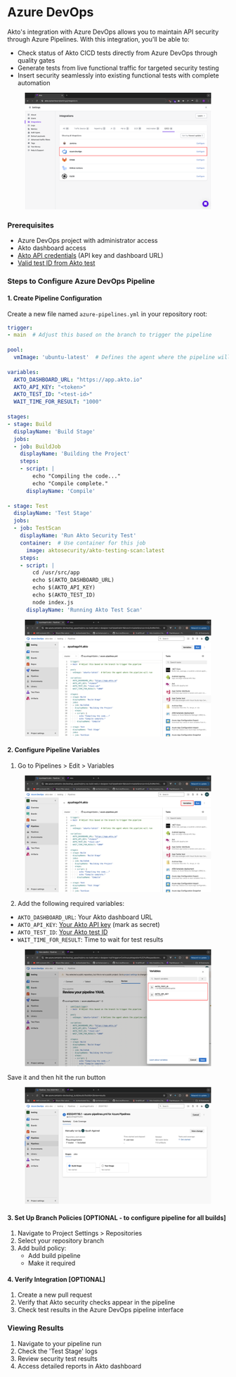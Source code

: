 # Azure DevOps

Akto's integration with Azure DevOps allows you to maintain API security through Azure Pipelines. With this integration, you'll be able to:

* Check status of Akto CICD tests directly from Azure DevOps through quality gates
* Generate tests from live functional traffic for targeted security testing
* Insert security seamlessly into existing functional tests with complete automation

<figure><img src="../.gitbook/assets/image (3) (1) (1).png" alt=""><figcaption></figcaption></figure>

### Prerequisites

* Azure DevOps project with administrator access
* Akto dashboard access
* [Akto API credentials](how-to/get-api-credentials.md) (API key and dashboard URL)
* [Valid test ID from Akto test](how-to/test-id-from-akto-test.md)

### Steps to Configure Azure DevOps Pipeline

#### 1. Create Pipeline Configuration

Create a new file named `azure-pipelines.yml` in your repository root:

```yaml
trigger:
- main  # Adjust this based on the branch to trigger the pipeline

pool:
  vmImage: 'ubuntu-latest'  # Defines the agent where the pipeline will run

variables:
  AKTO_DASHBOARD_URL: "https://app.akto.io"
  AKTO_API_KEY: "<token>"
  AKTO_TEST_ID: "<test-id>"
  WAIT_TIME_FOR_RESULT: "1000"

stages:
- stage: Build
  displayName: 'Build Stage'
  jobs:
  - job: BuildJob
    displayName: 'Building the Project'
    steps:
    - script: |
        echo "Compiling the code..."
        echo "Compile complete."
      displayName: 'Compile'

- stage: Test
  displayName: 'Test Stage'
  jobs:
  - job: TestScan
    displayName: 'Run Akto Security Test'
    container:  # Use container for this job
      image: aktosecurity/akto-testing-scan:latest
    steps:
    - script: |
        cd /usr/src/app
        echo $(AKTO_DASHBOARD_URL)
        echo $(AKTO_API_KEY)
        echo $(AKTO_TEST_ID)
        node index.js
      displayName: 'Running Akto Test Scan'
```

<figure><img src="../.gitbook/assets/image (66).png" alt=""><figcaption></figcaption></figure>

#### 2. Configure Pipeline Variables

1. Go to Pipelines > Edit > Variables

<figure><img src="../.gitbook/assets/image (67).png" alt=""><figcaption></figcaption></figure>

2. Add the following required variables:

* `AKTO_DASHBOARD_URL`: Your Akto dashboard URL
* `AKTO_API_KEY`: [Your Akto API key](how-to/get-api-credentials.md) (mark as secret)
* `AKTO_TEST_ID`: [Your Akto test ID](how-to/test-id-from-akto-test.md)
* `WAIT_TIME_FOR_RESULT`: Time to wait for test results

<figure><img src="../.gitbook/assets/image (68).png" alt=""><figcaption></figcaption></figure>

Save it and then hit the run button

<figure><img src="../.gitbook/assets/image (69).png" alt=""><figcaption></figcaption></figure>

#### 3. Set Up Branch Policies \[OPTIONAL - to configure pipeline for all builds]

1. Navigate to Project Settings > Repositories
2. Select your repository branch
3. Add build policy:
   * Add build pipeline
   * Make it required

#### 4. Verify Integration \[OPTIONAL]

1. Create a new pull request
2. Verify that Akto security checks appear in the pipeline
3. Check test results in the Azure DevOps pipeline interface

### Viewing Results

1. Navigate to your pipeline run
2. Check the 'Test Stage' logs
3. Review security test results
4. Access detailed reports in Akto dashboard

